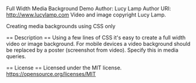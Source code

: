 Full Width Media Background Demo
Author: Lucy Lamp
Author URI: http://www.lucylamp.com
Video and image copyright Lucy Lamp.

Creating media backgrounds using CSS only

== Description ==
Using a few lines of CSS it's easy to create a full width video or image background. For mobile devices a video background should be replaced by a poster (screenshot from video). Specify this in media queries.

== License ==
Licensed under the MIT license.
https://opensource.org/licenses/MIT
